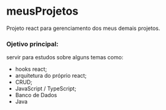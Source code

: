 # meusProjetos
Projeto react para gerenciamento dos meus demais projetos.

### Ojetivo principal:
servir para estudos sobre alguns temas como: 
- hooks react;
- arquitetura do próprio react;
- CRUD; 
- JavaScript / TypeScript;
- Banco de Dados
- Java

